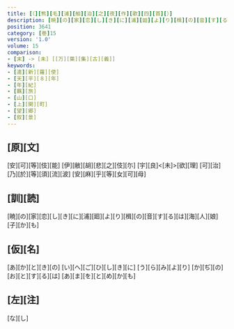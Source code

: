 ```yaml
---
title: [（][熊][毛][浦][舶][泊][之][夜][作][歌][四][首][）]
description: [暁][の][家][恋][し][き][に][浦][廻][よ][り][楫][の][音][す][る][は][海][人][娘][子][か][も]
position: 3641
category: [巻]15
version: '1.0'
volume: 15
comparison:
- [末] -> [未] [[万][葉][集][古][義]]
keywords:
- [遣][新][羅][使]
- [天][平][８][年]
- [年][紀]
- [羈][旅]
- [山][口]
- [上][関][町]
- [望][郷]
- [叙][景]
---
```


## [原][文]

[安][可][等][伎][能] [伊][敝][胡][悲][之][伎][尓] [宇][良]<[未]>[欲][理] [可][治][乃][於][等][須][流][波] [安][麻][乎][等][女][可][母]

## [訓][読]

[暁][の][家][恋][し][き][に][浦][廻][よ][り][楫][の][音][す][る][は][海][人][娘][子][か][も]

## [仮][名]

[あ][か][と][き][の] [い][へ][ご][ひ][し][き][に] [う][ら][み][よ][り] [か][ぢ][の][お][と][す][る][は] [あ][ま][を][と][め][か][も]

## [左][注]

[な][し]
